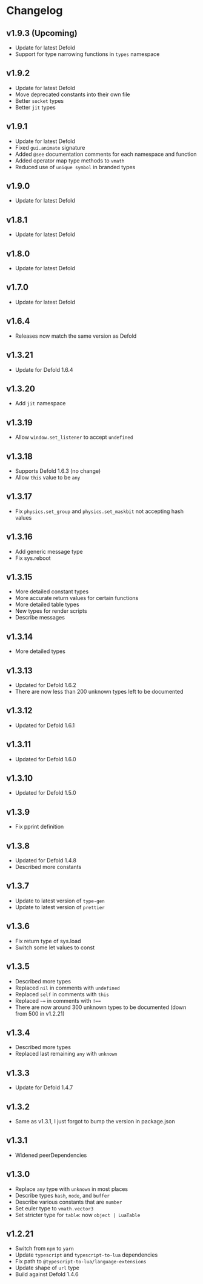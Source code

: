 # Changelog

## v1.9.3 (Upcoming)

- Update for latest Defold
- Support for type narrowing functions in `types` namespace

## v1.9.2

- Update for latest Defold
- Move deprecated constants into their own file
- Better `socket` types
- Better `jit` types

## v1.9.1

- Update for latest Defold
- Fixed `gui.animate` signature
- Added `@see` documentation comments for each namespace and function
- Added operator map type methods to `vmath`
- Reduced use of `unique symbol` in branded types

## v1.9.0

- Update for latest Defold

## v1.8.1

- Update for latest Defold

## v1.8.0

- Update for latest Defold

## v1.7.0

- Update for latest Defold

## v1.6.4

- Releases now match the same version as Defold

## v1.3.21

- Update for Defold 1.6.4

## v1.3.20

- Add `jit` namespace

## v1.3.19

- Allow `window.set_listener` to accept `undefined`

## v1.3.18

- Supports Defold 1.6.3 (no change)
- Allow `this` value to be `any`

## v1.3.17

- Fix `physics.set_group` and `physics.set_maskbit` not accepting hash values

## v1.3.16

- Add generic message type
- Fix sys.reboot

## v1.3.15

- More detailed constant types
- More accurate return values for certain functions
- More detailed table types
- New types for render scripts
- Describe messages

## v1.3.14

- More detailed types

## v1.3.13

- Updated for Defold 1.6.2
- There are now less than 200 unknown types left to be documented

## v1.3.12

- Updated for Defold 1.6.1

## v1.3.11

- Updated for Defold 1.6.0

## v1.3.10

- Updated for Defold 1.5.0

## v1.3.9

- Fix pprint definition

## v1.3.8

- Updated for Defold 1.4.8
- Described more constants

## v1.3.7

- Update to latest version of `type-gen`
- Update to latest version of `prettier`

## v1.3.6

- Fix return type of sys.load
- Switch some let values to const

## v1.3.5

- Described more types
- Replaced `nil` in comments with `undefined`
- Replaced `self` in comments with `this`
- Replaced `~=` in comments with `!==`
- There are now around 300 unknown types to be documented (down from 500 in v1.2.21)

## v1.3.4

- Described more types
- Replaced last remaining `any` with `unknown`

## v1.3.3

- Update for Defold 1.4.7

## v1.3.2

- Same as v1.3.1, I just forgot to bump the version in package.json

## v1.3.1

- Widened peerDependencies

## v1.3.0

- Replace `any` type with `unknown` in most places
- Describe types `hash`, `node`, and `buffer`
- Describe various constants that are `number`
- Set euler type to `vmath.vector3`
- Set stricter type for `table`: now `object | LuaTable`

## v1.2.21

- Switch from `npm` to `yarn`
- Update `typescript` and `typescript-to-lua` dependencies
- Fix path to `@typescript-to-lua/language-extensions`
- Update shape of `url` type
- Build against Defold 1.4.6
